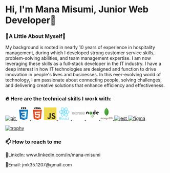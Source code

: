 <h1>Hi, I'm Mana Misumi, Junior Web Developer🌱</h1>

<h3>🌼A Little About Myself🌼</h3>
<p>My background is rooted in nearly 10 years of experience in hospitality management, during which I developed strong customer service skills, problem-solving abilities, and team management expertise. I am now leveraging these skills as a full-stack developer in the IT industry. I have a deep interest in how IT technologies are designed and function to drive innovation in people's lives and businesses. In this ever-evolving world of technology, I am passionate about connecting people, solving challenges, and delivering creative solutions that enhance efficiency and effectiveness.</p>



<h3>🔥 Here are the technical skills I work with:</h3>
<p align="left"><a href="https://git-scm.com/" target="_blank" rel="noreferrer"><img src="https://www.vectorlogo.zone/logos/git-scm/git-scm-icon.svg" alt="git" width="40" height="40"/></a><a href="https://www.w3schools.com/css/" target="_blank" rel="noreferrer"> <img src="https://raw.githubusercontent.com/devicons/devicon/master/icons/css3/css3-original-wordmark.svg" alt="css3" width="40" height="40"/></a><a href="https://www.w3.org/html/" target="_blank" rel="noreferrer"> <img src="https://raw.githubusercontent.com/devicons/devicon/master/icons/html5/html5-original-wordmark.svg" alt="html5" width="40" height="40"/></a><a href="https://developer.mozilla.org/en-US/docs/Web/JavaScript" target="_blank" rel="noreferrer"><img src="https://raw.githubusercontent.com/devicons/devicon/master/icons/javascript/javascript-original.svg" alt="javascript" width="40" height="40"/></a><a href="https://reactjs.org/" target="_blank" rel="noreferrer"> <img src="https://raw.githubusercontent.com/devicons/devicon/master/icons/react/react-original-wordmark.svg" alt="react" width="40" height="40"/></a><a href="https://expressjs.com" target="_blank" rel="noreferrer"> <img src="https://raw.githubusercontent.com/devicons/devicon/master/icons/express/express-original-wordmark.svg" alt="express" width="40" height="40"/></a><a href="https://nodejs.org" target="_blank" rel="noreferrer"> <img src="https://raw.githubusercontent.com/devicons/devicon/master/icons/nodejs/nodejs-original-wordmark.svg" alt="nodejs" width="40" height="40"/></a><a href="https://www.mongodb.com/" target="_blank" rel="noreferrer"> <img src="https://raw.githubusercontent.com/devicons/devicon/master/icons/mongodb/mongodb-original-wordmark.svg" alt="mongodb" width="40" height="40"/></a><a href="https://jestjs.io" target="_blank" rel="noreferrer"> <img src="https://www.vectorlogo.zone/logos/jestjsio/jestjsio-icon.svg" alt="jest" width="40" height="40"/> </a><a href="https://www.figma.com/" target="_blank" rel="noreferrer"> <img src="https://www.vectorlogo.zone/logos/figma/figma-icon.svg" alt="figma" width="40" height="40"/> </a> </p>

[![trophy](https://github-profile-trophy.vercel.app/?username=mana12011207&theme=onedark&title=Commit,Repositories)](https://github.com/ryo-ma/github-profile-trophy)


 <h3>📫 How to reach to me</h3>
<p>🔗LinkdIn: www.linkedin.com/in/mana-misumi</p>
 <p>📩Email: jmk35.1207@gmail.com</p>

